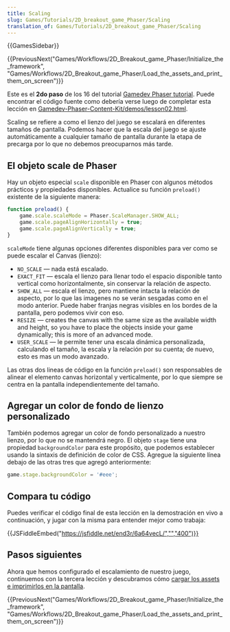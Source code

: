 ```yaml
---
title: Scaling
slug: Games/Tutorials/2D_breakout_game_Phaser/Scaling
translation_of: Games/Tutorials/2D_breakout_game_Phaser/Scaling
---
```


{{GamesSidebar}}

{{PreviousNext("Games/Workflows/2D_Breakout_game_Phaser/Initialize_the_framework", "Games/Workflows/2D_Breakout_game_Phaser/Load_the_assets_and_print_them_on_screen")}}

Este es el **2do paso** de los 16 del tutorial [Gamedev Phaser tutorial](/es/docs/Games/Workflows/2D_Breakout_game_Phaser). Puede encontrar el código fuente como debería verse luego de completar esta lección en [Gamedev-Phaser-Content-Kit/demos/lesson02.html](https://github.com/end3r/Gamedev-Phaser-Content-Kit/blob/gh-pages/demos/lesson02.html).

Scaling se refiere a como el lienzo del juego se escalará en diferentes tamaños de pantalla. Podemos hacer que la escala del juego se ajuste automáticamente a cualquier tamaño de pantalla durante la etapa de precarga por lo que no debemos preocuparnos más tarde.

## El objeto scale de Phaser

Hay un objeto especial `scale` disponible en Phaser con algunos métodos prácticos y propiedades disponibles. Actualice su función `preload()` existente de la siguiente manera:

```js
function preload() {
    game.scale.scaleMode = Phaser.ScaleManager.SHOW_ALL;
    game.scale.pageAlignHorizontally = true;
    game.scale.pageAlignVertically = true;
}
```

`scaleMode` tiene algunas opciones diferentes disponibles para ver como se puede escalar el Canvas (lienzo):

- `NO_SCALE` — nada está escalado.
- `EXACT_FIT` — escala el lienzo para llenar todo el espacio disponible tanto vertical como horizontalmente, sin conservar la relación de aspecto.
- `SHOW_ALL` — escala el lienzo, pero mantiene intacta la relación de aspecto, por lo que las imagenes no se verán sesgadas como en el modo anterior. Puede haber franjas negras visibles en los bordes de la pantalla, pero podemos vivir con eso.
- `RESIZE` — creates the canvas with the same size as the available width and height, so you have to place the objects inside your game dynamically; this is more of an advanced mode.
- `USER_SCALE` — le permite tener una escala dinámica personalizada, calculando el tamaño, la escala y la relación por su cuenta; de nuevo, esto es mas un modo avanzado.

Las otras dos lineas de código en la función `preload()` son responsables de alinear el elemento canvas horizontal y verticalmente, por lo que siempre se centra en la pantalla independientemente del tamaño.

## Agregar un color de fondo de lienzo personalizado

También podemos agregar un color de fondo personalizado a nuestro lienzo, por lo que no se mantendrá negro. El objeto `stage` tiene una propiedad `backgroundColor` para este propósito, que podemos establecer usando la sintaxis de definición de color de CSS. Agregue la siguiente línea debajo de las otras tres que agregó anteriormente:

```js
game.stage.backgroundColor = '#eee';
```

## Compara tu código

Puedes verificar el código final de esta lección en la demostración en vivo a continuación, y jugar con la misma para entender mejor como trabaja:

{{JSFiddleEmbed("https://jsfiddle.net/end3r/6a64vecL/","","400")}}

## Pasos siguientes

Ahora que hemos configurado el escalamiento de nuestro juego, continuemos con la tercera lección y descubramos cómo [cargar los assets e imprimirlos en la pantalla](/es/docs/Games/Workflows/2D_Breakout_game_Phaser/Load_the_assets_and_print_them_on_screen).

{{PreviousNext("Games/Workflows/2D_Breakout_game_Phaser/Initialize_the_framework", "Games/Workflows/2D_Breakout_game_Phaser/Load_the_assets_and_print_them_on_screen")}}
